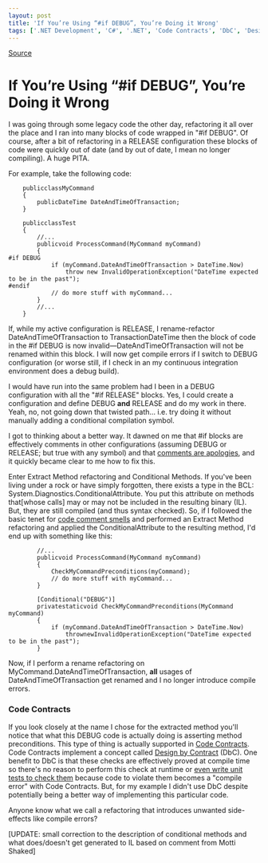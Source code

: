 ```yaml
---
layout: post
title: 'If You’re Using “#if DEBUG”, You’re Doing it Wrong'
tags: ['.NET Development', 'C#', '.NET', 'Code Contracts', 'DbC', 'Design/Coding Guidance', 'DevCenterPost', 'Software Development Guidance', 'Software Development Principles', 'msmvps']
---
```

[Source](http://blogs.msmvps.com/peterritchie/2011/11/24/if-you-re-using-if-debug-you-re-doing-it-wrong/ "Permalink to If You’re Using “#if DEBUG”, You’re Doing it Wrong")

# If You’re Using “#if DEBUG”, You’re Doing it Wrong

I was going through some legacy code the other day, refactoring it all over the place and I ran into many blocks of code wrapped in "#if DEBUG". Of course, after a bit of refactoring in a RELEASE configuration these blocks of code were quickly out of date (and by out of date, I mean no longer compiling). A huge PITA.

For example, take the following code:
    
    
    	publicclassMyCommand
    	{
    		publicDateTime DateAndTimeOfTransaction;
    	}
     
    	publicclassTest
    	{
    		//...
    		publicvoid ProcessCommand(MyCommand myCommand)
    		{
    #if DEBUG
    			if (myCommand.DateAndTimeOfTransaction > DateTime.Now)
    				throw new InvalidOperationException("DateTime expected to be in the past");
    #endif
    			// do more stuff with myCommand...
    		}
    		//...
    	}
    

If, while my active configuration is RELEASE, I rename-refactor DateAndTimeOfTransaction to TransactionDateTime then the block of code in the #if DEBUG is now invalid—DateAndTimeOfTransaction will not be renamed within this block. I will now get compile errors if I switch to DEBUG configuration (or worse still, if I check in an my continuous integration environment does a debug build).

I would have run into the same problem had I been in a DEBUG configuration with all the "#if RELEASE" blocks. Yes, I could create a configuration and define DEBUG **and** RELEASE and do my work in there. Yeah, no, not going down that twisted path… i.e. try doing it without manually adding a conditional compilation symbol.

I got to thinking about a better way. It dawned on me that #if blocks are effectively comments in other configurations (assuming DEBUG or RELEASE; but true with any symbol) and that [comments are apologies][1], and it quickly became clear to me how to fix this.

Enter Extract Method refactoring and Conditional Methods. If you've been living under a rock or have simply forgotten, there exists a type in the BCL: System.Diagnostics.ConditionalAttribute. You put this attribute on methods that[whose calls] may or may not be included in the resulting binary (IL). But, they are still compiled (and thus syntax checked). So, if I followed the basic tenet for [code comment smells][2] and performed an Extract Method refactoring and applied the ConditionalAttribute to the resulting method, I'd end up with something like this:
    
    
    		//...
    		publicvoid ProcessCommand(MyCommand myCommand)
    		{
    			CheckMyCommandPreconditions(myCommand);
    			// do more stuff with myCommand...
    		}
     
    		[Conditional("DEBUG")]
    		privatestaticvoid CheckMyCommandPreconditions(MyCommand myCommand)
    		{
    			if (myCommand.DateAndTimeOfTransaction > DateTime.Now)
    				thrownewInvalidOperationException("DateTime expected to be in the past");
    		}
    



Now, if I perform a rename refactoring on MyCommand.DateAndTimeOfTransaction, **all** usages of DateAndTimeOfTransaction get renamed and I no longer introduce compile errors.

### Code Contracts

If you look closely at the name I chose for the extracted method you'll notice that what this DEBUG code is actually doing is asserting method preconditions. This type of thing is actually supported in [Code Contracts][3]. Code Contracts implement a concept called [Design by Contract][4] (DbC). One benefit to DbC is that these checks are effectively proved at compile time so there's no reason to perform this check at runtime or [even write unit tests to check them][5] because code to violate them becomes a "compile error" with Code Contracts. But, for my example I didn't use DbC despite potentially being a better way of implementing this particular code.

Anyone know what we call a refactoring that introduces unwanted side-effects like compile errors?

[UPDATE: small correction to the description of conditional methods and what does/doesn't get generated to IL based on comment from Motti Shaked]

[1]: http://bit.ly/vDJekK
[2]: http://bit.ly/47Ld1d
[3]: http://bit.ly/s23uAU
[4]: http://bit.ly/szEmTc
[5]: http://bit.ly/tYnSGC


